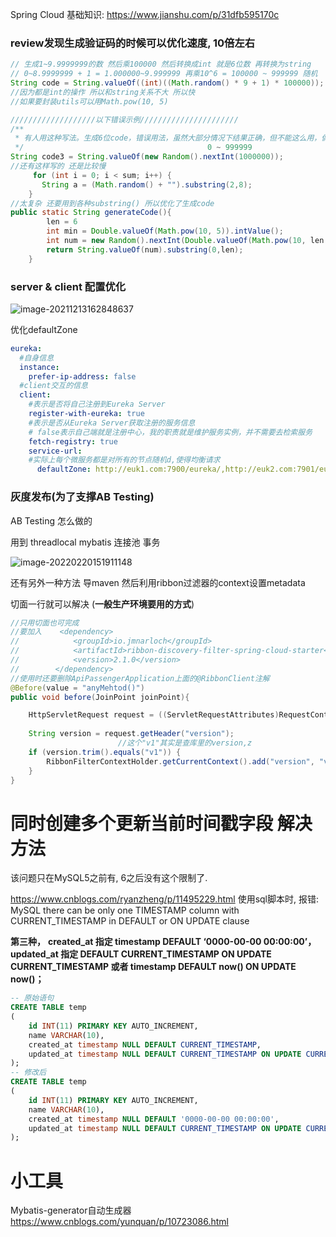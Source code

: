Spring Cloud 基础知识: https://www.jianshu.com/p/31dfb595170c

### review发现生成验证码的时候可以优化速度, 10倍左右

```java
// 生成1~9.9999999的数 然后乘100000 然后转换成int 就是6位数 再转换为string
// 0~8.9999999 + 1 = 1.000000~9.999999 再乘10^6 = 100000 ~ 999999 随机
String code = String.valueOf((int)((Math.random() * 9 + 1) * 100000));
//因为都是int的操作 所以和string关系不大 所以快 
//如果要封装utils可以用Math.pow(10, 5)

///////////////////以下错误示例//////////////////////
/**
 * 有人用这种写法。生成6位code，错误用法，虽然大部分情况下结果正确，但不能这么用，偶尔位数不够？
 */										    0 ~ 999999
String code3 = String.valueOf(new Random().nextInt(1000000));
//还有这样写的 还是比较慢
     for (int i = 0; i < sum; i++) {
       String a = (Math.random() + "").substring(2,8);
    }
//太复杂 还要用到各种substring() 所以优化了生成code
public static String generateCode(){
        len = 6
        int min = Double.valueOf(Math.pow(10, 5)).intValue();
        int num = new Random().nextInt(Double.valueOf(Math.pow(10, len + 1)).intValue() - 1) + min;
        return String.valueOf(num).substring(0,len);
    }

```



### server & client 配置优化

![image-20211213162848637](https://s2.loli.net/2021/12/13/DtXOTradbwq9kNQ.png)

优化defaultZone

```yml
eureka:
  #自身信息
  instance:
    prefer-ip-address: false
  #client交互的信息
  client:
    #表示是否将自己注册到Eureka Server
    register-with-eureka: true
    #表示是否从Eureka Server获取注册的服务信息
    # false表示自己端就是注册中心，我的职责就是维护服务实例，并不需要去检索服务
    fetch-registry: true
    service-url:
    #实际上每个微服务都是对所有的节点随机d,使得均衡请求
      defaultZone: http://euk1.com:7900/eureka/,http://euk2.com:7901/eureka/,http://euk3.com:7902/eureka/
```



### 灰度发布(为了支撑AB Testing)

AB Testing 怎么做的

用到 threadlocal mybatis 连接池 事务

![image-20220220151911148](https://s2.loli.net/2022/02/20/yPXL6zOF5HJWpfA.png)



还有另外一种方法 导maven 然后利用ribbon过滤器的context设置metadata

切面一行就可以解决 (**一般生产环境要用的方式**)

```java
//只用切面也可完成
//要加入    <dependency>
//            <groupId>io.jmnarloch</groupId>
//            <artifactId>ribbon-discovery-filter-spring-cloud-starter</artifactId>
//            <version>2.1.0</version>
//        </dependency>
//使用时还要删除ApiPassengerApplication上面的@RibbonClient注解
@Before(value = "anyMehtod()")
public void before(JoinPoint joinPoint){

    HttpServletRequest request = ((ServletRequestAttributes)RequestContextHolder.getRequestAttributes()).getRequest();
    
    String version = request.getHeader("version");
    					//这个"v1"其实是查库里的version,z
    if (version.trim().equals("v1")) {
        RibbonFilterContextHolder.getCurrentContext().add("version", "v1");
    }
}
```





# 同时创建多个更新当前时间戳字段 解决方法

该问题只在MySQL5之前有, 6之后没有这个限制了.

https://www.cnblogs.com/ryanzheng/p/11495229.html
使用sql脚本时, 报错: MySQL there can be only one TIMESTAMP column with CURRENT_TIMESTAMP in DEFAULT or ON UPDATE clause

**第三种，**
**created_at 指定 timestamp DEFAULT ‘0000-00-00 00:00:00’，**
**updated_at 指定 DEFAULT CURRENT_TIMESTAMP ON UPDATE CURRENT_TIMESTAMP 或者 timestamp DEFAULT now() ON UPDATE now()；**

```sql
-- 原始语句
CREATE TABLE temp
(
    id INT(11) PRIMARY KEY AUTO_INCREMENT,
    name VARCHAR(10),
    created_at timestamp NULL DEFAULT CURRENT_TIMESTAMP,
    updated_at timestamp NULL DEFAULT CURRENT_TIMESTAMP ON UPDATE CURRENT_TIMESTAMP
);
-- 修改后
CREATE TABLE temp
(
    id INT(11) PRIMARY KEY AUTO_INCREMENT,
    name VARCHAR(10),
    created_at timestamp NULL DEFAULT '0000-00-00 00:00:00',
    updated_at timestamp NULL DEFAULT CURRENT_TIMESTAMP ON UPDATE CURRENT_TIMESTAMP
);
```







# 小工具

Mybatis-generator自动生成器
https://www.cnblogs.com/yunquan/p/10723086.html

